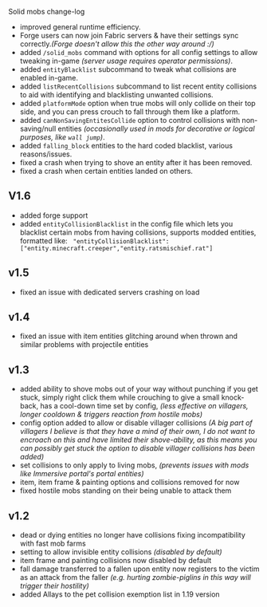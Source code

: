 Solid mobs change-log

- improved general runtime efficiency.
- Forge users can now join Fabric servers & have their settings sync correctly.*(Forge doesn't allow this the other way around :/)*
- added `/solid_mobs` command with options for all config settings to allow tweaking in-game *(server usage requires operator permissions)*.
- added `entityBlacklist` subcommand to tweak what collisions are enabled in-game.
- added `listRecentCollisions` subcommand to list recent entity collisions to aid with identifying and blacklisting unwanted collisions.
- added `platformMode` option when true mobs will only collide on their top side, and you can press crouch to fall through them like a platform.
- added `canNonSavingEntitesCollide` option to control collisions with non-saving/null entities *(occasionally used in mods for decorative or logical purposes, like `wall jump`)*.
- added `falling_block` entities to the hard coded blacklist, various reasons/issues.
- fixed a crash when trying to shove an entity after it has been removed.
- fixed a crash when certain entities landed on others.


## V1.6
- added forge support
- added `entityCollisionBlacklist` in the config file which lets you blacklist certain mobs from having collisions, supports modded entities, formatted like:
` "entityCollisionBlacklist": ["entity.minecraft.creeper","entity.ratsmischief.rat"]`

## v1.5
- fixed an issue with dedicated servers crashing on load

## v1.4
- fixed an issue with item entities glitching around when thrown and similar problems with projectile entities


## v1.3
- added ability to shove mobs out of your way without punching if you get stuck, simply right click them while crouching to give a small knock-back, has a cool-down time set by config, *(less effective on villagers, longer cooldown & triggers reaction from hostile mobs)*
- config option added to allow or disable villager collisions *(A big part of villagers I believe is that they have a mind of their own, I do not want to encroach on this and have limited their shove-ability, as this means you can possibly get stuck the option to disable villager collisions has been added)*
- set collisions to only apply to living mobs, *(prevents issues with mods like Immersive portal's portal entities)*
- item, item frame & painting options and collisions removed for now
- fixed hostile mobs standing on their being unable to attack them


## v1.2
- dead or dying entities no longer have collisions fixing incompatibility with fast mob farms
- setting to allow invisible entity collisions *(disabled by default)*
- item frame and painting collisions now disabled by default
- fall damage transferred to a fallen upon entity now registers to the victim as an attack from the faller *(e.g. hurting zombie-piglins in this way will trigger their hostility)*
- added Allays to the pet collision exemption list in 1.19 version